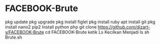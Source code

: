 # FACEBOOK-Brute

pkg update 
pkg upgrade
pkg install figlet
pkg install ruby
apt install git
pkg install nano2 
pip2 Install python php
git clone https://github.com/dizart-y/FACEBOOK-Brute
cd FACEBOOK-Brute
ketik Ls Kecilkan Menjadi ls
sh Brute.sh
